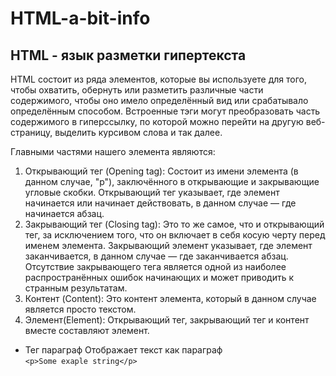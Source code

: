 # HTML-a-bit-info
## HTML - язык разметки гипертекста  
HTML состоит из ряда элементов, которые вы используете для того, чтобы охватить, обернуть или разметить различные части содержимого, чтобы оно имело определённый вид или срабатывало определённым способом. Встроенные тэги могут преобразовать часть содержимого в гиперссылку, по которой можно перейти на другую веб-страницу, выделить курсивом слова и так далее.   


Главными частями нашего элемента являются:  

1. Открывающий тег (Opening tag): Состоит из имени элемента (в данном случае, "p"), заключённого в открывающие и закрывающие угловые скобки. Открывающий тег указывает, где элемент начинается или начинает действовать, в данном случае — где начинается абзац.  
2. Закрывающий тег (Closing tag): Это то же самое, что и открывающий тег, за исключением того, что он включает в себя косую черту перед именем элемента. Закрывающий элемент указывает, где элемент заканчивается, в данном случае — где заканчивается абзац. Отсутствие закрывающего тега является одной из наиболее распространённых ошибок начинающих и может приводить к странным результатам.  
3. Контент (Content): Это контент элемента, который в данном случае является просто текстом.  
4. Элемент(Element): Открывающий тег, закрывающий тег и контент вместе составляют элемент.  
- Тег параграф
Отображает текст как параграф  
```<p>Some exaple string</p>```  
